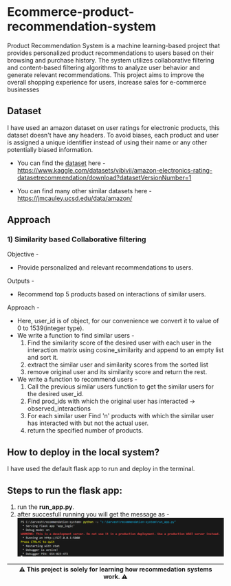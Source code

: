 # Ecommerce-product-recommendation-system

Product Recommendation System is a machine learning-based project that provides personalized product recommendations to users based on their browsing and purchase history. The system utilizes collaborative filtering and content-based filtering algorithms to analyze user behavior and generate relevant recommendations. This project aims to improve the overall shopping experience for users, increase sales for e-commerce businesses

## Dataset

I have used an amazon dataset on user ratings for electronic products, this dataset doesn't have any headers. To avoid biases,  each product and user is assigned a unique identifier instead of using their name or any other potentially biased information.

* You can find the [dataset](https://www.kaggle.com/datasets/vibivij/amazon-electronics-rating-datasetrecommendation/download?datasetVersionNumber=1) here - https://www.kaggle.com/datasets/vibivij/amazon-electronics-rating-datasetrecommendation/download?datasetVersionNumber=1 

* You can find many other similar datasets here - https://jmcauley.ucsd.edu/data/amazon/


## Approach

### **1) Similarity based Collaborative filtering**
Objective -
* Provide personalized and relevant recommendations to users.

Outputs -
* Recommend top 5 products based on interactions of similar users.

Approach -
* Here, user_id is of object, for our convenience we convert it to value of 0 to 1539(integer type).
* We write a function to find similar users - 
  1. Find the similarity score of the desired user with each user in the interaction matrix using cosine_similarity and append to an empty list and sort it.
  2. extract the similar user and similarity scores from the sorted list 
  3. remove original user and its similarity score and return the rest.
* We write a function to recommend users - 
  1. Call the previous similar users function to get the similar users for the desired user_id.
  2. Find prod_ids with which the original user has interacted -> observed_interactions
  3. For each similar user Find 'n' products with which the similar user has interacted with but not the actual user.
  4. return the specified number of products.

## How to deploy in the local system?

I have used the default flask app to run and deploy in the terminal.
## **Steps to run the flask app:**
  1. run the **run_app.py**.
  2. after succesfull running you will get the message as - 
     ![alt text](https://github.com/sarveshadithya17/E-commerce_product_recommendation_system/blob/3cae428be2f1d89a4d2631fac8046ff82f07746e/succesfull_running.png?raw=true)

| ⚠️  This project is solely for learning how recommedation systems work. ⚠️ |
|-----------------------------------------------------------------------------|
